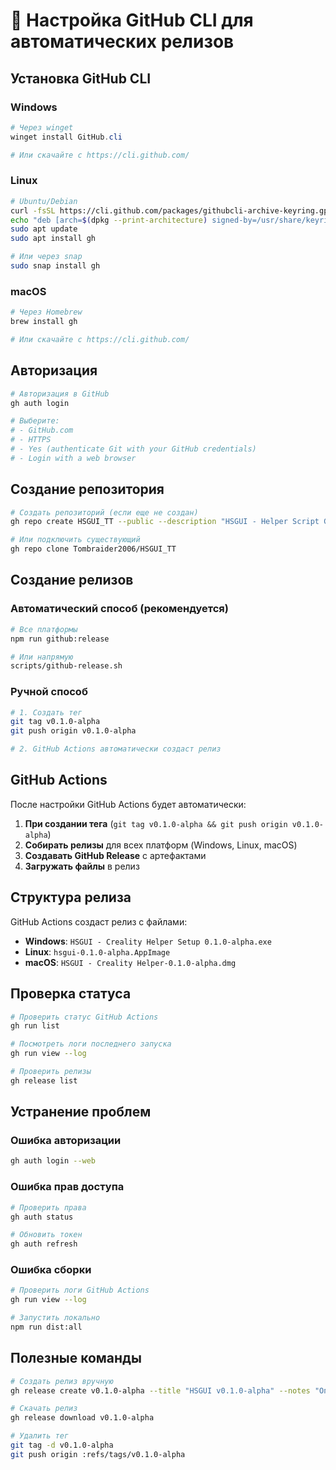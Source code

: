 # 🔧 Настройка GitHub CLI для автоматических релизов

## Установка GitHub CLI

### Windows
```powershell
# Через winget
winget install GitHub.cli

# Или скачайте с https://cli.github.com/
```

### Linux
```bash
# Ubuntu/Debian
curl -fsSL https://cli.github.com/packages/githubcli-archive-keyring.gpg | sudo dd of=/usr/share/keyrings/githubcli-archive-keyring.gpg
echo "deb [arch=$(dpkg --print-architecture) signed-by=/usr/share/keyrings/githubcli-archive-keyring.gpg] https://cli.github.com/packages stable main" | sudo tee /etc/apt/sources.list.d/github-cli.list > /dev/null
sudo apt update
sudo apt install gh

# Или через snap
sudo snap install gh
```

### macOS
```bash
# Через Homebrew
brew install gh

# Или скачайте с https://cli.github.com/
```

## Авторизация

```bash
# Авторизация в GitHub
gh auth login

# Выберите:
# - GitHub.com
# - HTTPS
# - Yes (authenticate Git with your GitHub credentials)
# - Login with a web browser
```

## Создание репозитория

```bash
# Создать репозиторий (если еще не создан)
gh repo create HSGUI_TT --public --description "HSGUI - Helper Script GUI для управления Creality 3D-принтерами"

# Или подключить существующий
gh repo clone Tombraider2006/HSGUI_TT
```

## Создание релизов

### Автоматический способ (рекомендуется)

```bash
# Все платформы
npm run github:release

# Или напрямую
scripts/github-release.sh
```

### Ручной способ

```bash
# 1. Создать тег
git tag v0.1.0-alpha
git push origin v0.1.0-alpha

# 2. GitHub Actions автоматически создаст релиз
```

## GitHub Actions

После настройки GitHub Actions будет автоматически:

1. **При создании тега** (`git tag v0.1.0-alpha && git push origin v0.1.0-alpha`)
2. **Собирать релизы** для всех платформ (Windows, Linux, macOS)
3. **Создавать GitHub Release** с артефактами
4. **Загружать файлы** в релиз

## Структура релиза

GitHub Actions создаст релиз с файлами:

- **Windows**: `HSGUI - Creality Helper Setup 0.1.0-alpha.exe`
- **Linux**: `hsgui-0.1.0-alpha.AppImage`  
- **macOS**: `HSGUI - Creality Helper-0.1.0-alpha.dmg`

## Проверка статуса

```bash
# Проверить статус GitHub Actions
gh run list

# Посмотреть логи последнего запуска
gh run view --log

# Проверить релизы
gh release list
```

## Устранение проблем

### Ошибка авторизации
```bash
gh auth login --web
```

### Ошибка прав доступа
```bash
# Проверить права
gh auth status

# Обновить токен
gh auth refresh
```

### Ошибка сборки
```bash
# Проверить логи GitHub Actions
gh run view --log

# Запустить локально
npm run dist:all
```

## Полезные команды

```bash
# Создать релиз вручную
gh release create v0.1.0-alpha --title "HSGUI v0.1.0-alpha" --notes "Описание релиза"

# Скачать релиз
gh release download v0.1.0-alpha

# Удалить тег
git tag -d v0.1.0-alpha
git push origin :refs/tags/v0.1.0-alpha
```
